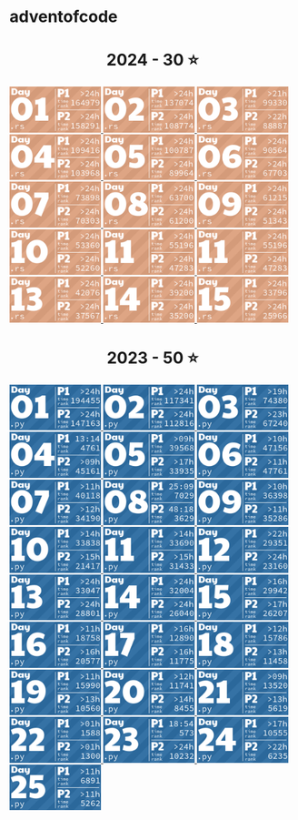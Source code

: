 # adventofcode

<!-- AOC TILES BEGIN -->
<h1 align="center">
  2024 - 30 ⭐
</h1>
<a href="2024/src/bin/1.rs">
  <img src=".aoc_tiles/tiles/2024/01.png" width="161px">
</a>
<a href="2024/src/bin/2.rs">
  <img src=".aoc_tiles/tiles/2024/02.png" width="161px">
</a>
<a href="2024/src/bin/3.rs">
  <img src=".aoc_tiles/tiles/2024/03.png" width="161px">
</a>
<a href="2024/src/bin/4.rs">
  <img src=".aoc_tiles/tiles/2024/04.png" width="161px">
</a>
<a href="2024/src/bin/5.rs">
  <img src=".aoc_tiles/tiles/2024/05.png" width="161px">
</a>
<a href="2024/src/bin/6.rs">
  <img src=".aoc_tiles/tiles/2024/06.png" width="161px">
</a>
<a href="2024/src/bin/7.rs">
  <img src=".aoc_tiles/tiles/2024/07.png" width="161px">
</a>
<a href="2024/src/bin/8.rs">
  <img src=".aoc_tiles/tiles/2024/08.png" width="161px">
</a>
<a href="2024/src/bin/9.rs">
  <img src=".aoc_tiles/tiles/2024/09.png" width="161px">
</a>
<a href="2024/src/bin/10.rs">
  <img src=".aoc_tiles/tiles/2024/10.png" width="161px">
</a>
<a href="2024/src/bin/11.rs">
  <img src=".aoc_tiles/tiles/2024/11.png" width="161px">
</a>
<a href="2024/src/bin/12.rs">
  <img src=".aoc_tiles/tiles/2024/11.png" width="161px">
</a>
<a href="2024/src/bin/13.rs">
  <img src=".aoc_tiles/tiles/2024/13.png" width="161px">
</a>
<a href="2024/src/bin/14.rs">
  <img src=".aoc_tiles/tiles/2024/14.png" width="161px">
</a>
<a href="2024/src/bin/15.rs">
  <img src=".aoc_tiles/tiles/2024/15.png" width="161px">
</a>
<h1 align="center">
  2023 - 50 ⭐
</h1>
<a href="2023/1.py">
  <img src=".aoc_tiles/tiles/2023/01.png" width="161px">
</a>
<a href="2023/2.py">
  <img src=".aoc_tiles/tiles/2023/02.png" width="161px">
</a>
<a href="2023/3.py">
  <img src=".aoc_tiles/tiles/2023/03.png" width="161px">
</a>
<a href="2023/4.py">
  <img src=".aoc_tiles/tiles/2023/04.png" width="161px">
</a>
<a href="2023/5.py">
  <img src=".aoc_tiles/tiles/2023/05.png" width="161px">
</a>
<a href="2023/6.py">
  <img src=".aoc_tiles/tiles/2023/06.png" width="161px">
</a>
<a href="2023/7.py">
  <img src=".aoc_tiles/tiles/2023/07.png" width="161px">
</a>
<a href="2023/8.py">
  <img src=".aoc_tiles/tiles/2023/08.png" width="161px">
</a>
<a href="2023/9.py">
  <img src=".aoc_tiles/tiles/2023/09.png" width="161px">
</a>
<a href="2023/10.py">
  <img src=".aoc_tiles/tiles/2023/10.png" width="161px">
</a>
<a href="2023/11.py">
  <img src=".aoc_tiles/tiles/2023/11.png" width="161px">
</a>
<a href="2023/12.py">
  <img src=".aoc_tiles/tiles/2023/12.png" width="161px">
</a>
<a href="2023/13.py">
  <img src=".aoc_tiles/tiles/2023/13.png" width="161px">
</a>
<a href="2023/14.py">
  <img src=".aoc_tiles/tiles/2023/14.png" width="161px">
</a>
<a href="2023/15.py">
  <img src=".aoc_tiles/tiles/2023/15.png" width="161px">
</a>
<a href="2023/16.py">
  <img src=".aoc_tiles/tiles/2023/16.png" width="161px">
</a>
<a href="2023/17.py">
  <img src=".aoc_tiles/tiles/2023/17.png" width="161px">
</a>
<a href="2023/18.py">
  <img src=".aoc_tiles/tiles/2023/18.png" width="161px">
</a>
<a href="2023/19.py">
  <img src=".aoc_tiles/tiles/2023/19.png" width="161px">
</a>
<a href="2023/20.py">
  <img src=".aoc_tiles/tiles/2023/20.png" width="161px">
</a>
<a href="2023/21.py">
  <img src=".aoc_tiles/tiles/2023/21.png" width="161px">
</a>
<a href="2023/22.py">
  <img src=".aoc_tiles/tiles/2023/22.png" width="161px">
</a>
<a href="2023/23.py">
  <img src=".aoc_tiles/tiles/2023/23.png" width="161px">
</a>
<a href="2023/24.py">
  <img src=".aoc_tiles/tiles/2023/24.png" width="161px">
</a>
<a href="2023/25.py">
  <img src=".aoc_tiles/tiles/2023/25.png" width="161px">
</a>
<!-- AOC TILES END -->


